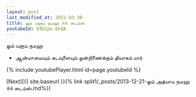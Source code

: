 ```yaml
---
layout: post
last_modified_at: 2021-03-30
title: ஓம் யஞய நமஹ ௧௧ டைம்ஸ்
youtubeId: 93D1pe-EkQA
---
```

 
 
 ஓம் யஞய நமஹ  
 
 -  ஆன்மாவையும் கடவுளையும் ஒன்றிணைக்கும் தியாகம் யார் 
 
  
 
  
 
 
 
 
 
 


{% include youtubePlayer.html id=page.youtubeId %}
 
[Next]({{ site.baseurl }}{% link  split1/_posts/2013-12-21-ஓம் அத்யாய நமஹ ௧௧ டைம்ஸ்.md%})
 
